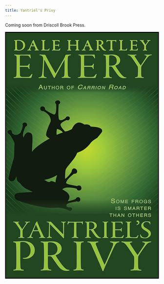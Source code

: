 ```yaml
---
title: Yantriel's Privy
---
```


Coming soon
from Driscoll Brook Press.

![Yantriel's Privy](yantriels-privy-cover-web.jpg "Yantriel's Privy")
